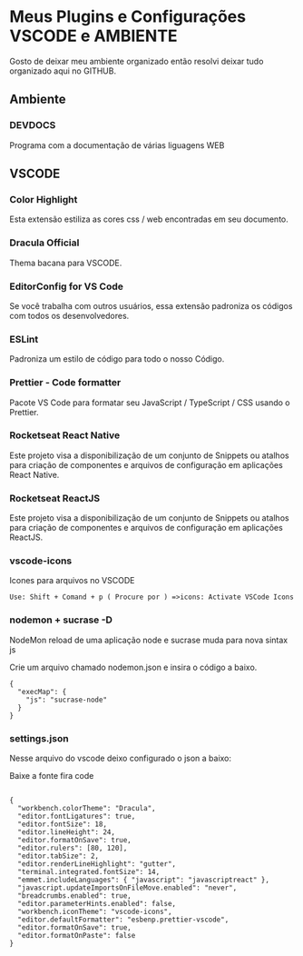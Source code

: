 <h1>Meus Plugins e Configurações VSCODE e AMBIENTE</h1>
<p>Gosto de deixar meu ambiente organizado então resolvi deixar tudo organizado aqui no GITHUB.</p>

<h2>Ambiente</h2>
<h3>DEVDOCS</h3>
<p>Programa com a documentação de várias liguagens WEB</p>

<h2>VSCODE</h2>

<h3>Color Highlight</h3>
<p>Esta extensão estiliza as cores css / web encontradas em seu documento.</p>

<h3>Dracula Official</h3>
<p>Thema bacana para VSCODE.</p>

<h3>EditorConfig for VS Code</h3>
<p>Se você trabalha com outros usuários, essa extensão padroniza os códigos com todos os desenvolvedores.</p>

<h3>ESLint</h3>
<p>Padroniza um estilo de código para todo o nosso Código.</p>

<h3>Prettier - Code formatter</h3>
<p>Pacote VS Code para formatar seu JavaScript / TypeScript / CSS usando o Prettier.</p>

<h3>Rocketseat React Native</h3>
<p>Este projeto visa a disponibilização de um conjunto de Snippets ou atalhos para criação de componentes e arquivos de configuração em aplicações React Native.</p>

<h3>Rocketseat ReactJS</h3>
<p>Este projeto visa a disponibilização de um conjunto de Snippets ou atalhos para criação de componentes e arquivos de configuração em aplicações ReactJS.</p>

<h3>vscode-icons</h3>
<p>Icones para arquivos no VSCODE</p>
<code>Use: Shift + Comand + p ( Procure por ) =>icons: Activate VSCode Icons </code>

<h3>nodemon + sucrase -D</h3>
<p>NodeMon reload de uma aplicação node e sucrase muda para nova sintax js</p>
<p>Crie um arquivo chamado nodemon.json e insira o código a baixo.</p>
<code>{
  "execMap": {
    "js": "sucrase-node"
  }
}
</code>

<h3>settings.json</h3>
<p>Nesse arquivo do vscode deixo configurado o json a baixo:</p>
<p>Baixe a fonte fira code</p>
<code>
{ 
  "workbench.colorTheme": "Dracula", 
  "editor.fontLigatures": true, 
  "editor.fontSize": 18, 
  "editor.lineHeight": 24, 
  "editor.formatOnSave": true, 
  "editor.rulers": [80, 120], 
  "editor.tabSize": 2, 
  "editor.renderLineHighlight": "gutter", 
  "terminal.integrated.fontSize": 14, 
  "emmet.includeLanguages": { "javascript": "javascriptreact" }, 
  "javascript.updateImportsOnFileMove.enabled": "never", 
  "breadcrumbs.enabled": true, 
  "editor.parameterHints.enabled": false, 
  "workbench.iconTheme": "vscode-icons", 
  "editor.defaultFormatter": "esbenp.prettier-vscode",
  "editor.formatOnSave": true,
  "editor.formatOnPaste": false
}
</code>
